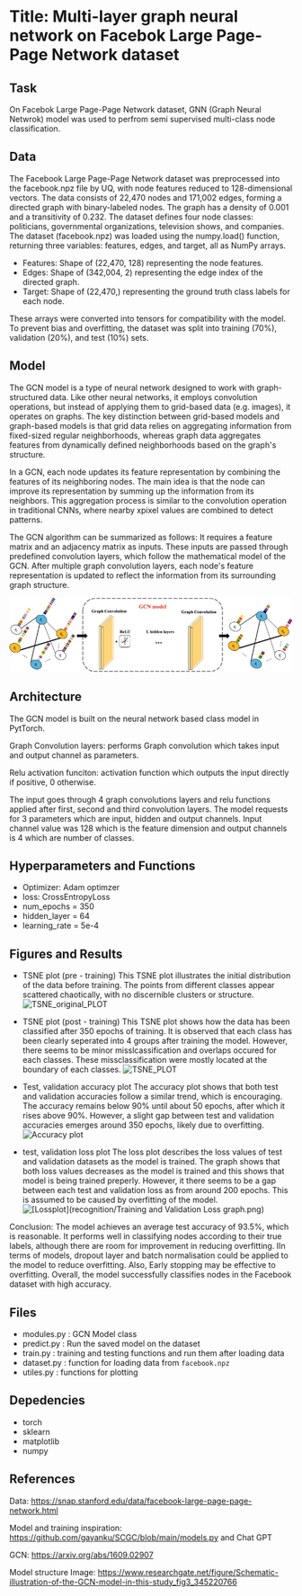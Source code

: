 # Title: Multi-layer graph neural network on Facebok Large Page-Page Network dataset

## Task
On Facebok Large Page-Page Network dataset, GNN (Graph Neural Netwrok) model was used to perfrom semi supervised multi-class node classification. 

## Data
The Facebook Large Page-Page Network dataset was preprocessed into the facebook.npz file by UQ, with node features reduced to 128-dimensional vectors. The data consists of 22,470 nodes and 171,002 edges, forming a directed graph with binary-labeled nodes. The graph has a density of 0.001 and a transitivity of 0.232. The dataset defines four node classes: politicians, governmental organizations, television shows, and companies. The dataset (facebook.npz) was loaded using the numpy.load() function, returning three variables: features, edges, and target, all as NumPy arrays.

- Features: Shape of (22,470, 128) representing the node features.
- Edges: Shape of (342,004, 2) representing the edge index of the directed graph.
- Target: Shape of (22,470,) representing the ground truth class labels for each node.

These arrays were converted into tensors for compatibility with the model. To prevent bias and overfitting, the dataset was split into training (70%), validation (20%), and test (10%) sets.

## Model
The GCN model is a type of neural network designed to work with graph-structured data. Like other neural networks, it employs convolution operations, but instead of applying them to grid-based data (e.g. images), it operates on graphs. The key distinction between grid-based models and graph-based models is that grid data relies on aggregating information from fixed-sized regular neighborhoods, whereas graph data aggregates features from dynamically defined neighborhoods based on the graph's structure.

In a GCN, each node updates its feature representation by combining the features of its neighboring nodes. The main idea is that the node can improve its representation by summing up the  information from its neighbors. This aggregation process is similar to the convolution operation in traditional CNNs, where nearby xpixel values are combined to detect patterns.

The GCN algorithm can be summarized as follows:
It requires a feature matrix and an adjacency matrix as inputs. These inputs are passed through predefined convolution layers, which follow the mathematical model of the GCN. After multiple graph convolution layers, each node's feature representation is updated to reflect the information from its surrounding graph structure.

![GCN_model_structure](https://raw.githubusercontent.com/shakes76/PatternAnalysis-2024/ce822dbc002c772cd04deac1dac3b0ac4cf01145/recognition_GCN_s4722208/GCN_model_structure.png)

## Architecture
The GCN model is built on the neural network based class model in PytTorch.

Graph Convolution layers: performs Graph convolution which takes input and output channel as parameters. 

Relu activation funciton: activation function which outputs the input directly if positive, 0 otherwise. 

The input goes through 4 graph convolutions layers and relu functions applied after first, second and third convolution layers.
The model requests for 3 parameters which are input, hidden and output channels. Input channel value was 128 which is the feature dimension and output channels is 4 which are number of classes. 

## Hyperparameters and Functions
- Optimizer: Adam optimzer 
- loss: CrossEntropyLoss 
- num_epochs = 350
- hidden_layer = 64
- learning_rate = 5e-4

## Figures and Results 
- TSNE plot (pre - training)
  This TSNE plot illustrates the initial distribution of the data before training. The points from different classes appear scattered chaotically, with no discernible clusters or structure.
  ![[TSNE_original_PLOT](recognition/TSNE_original_plot.png)](https://raw.githubusercontent.com/shakes76/PatternAnalysis-2024/c4aa6031fa32b2dbd0cc2b2f0eb2ad7c450b87a2/recognition/TSNE_original_plot.png)
  
- TSNE plot (post - training)
  This TSNE plot shows how the data has been classified after 350 epochs of training. 
  It is observed that each class has been clearly seperated into 4 groups after training the model. However, there seems to be minor misslcassification and overlaps occured for each classes. These missclassification were mostly located at the boundary of each classes.
  ![[TSNE_PLOT](recognition/TSNE_plot.png)](https://raw.githubusercontent.com/shakes76/PatternAnalysis-2024/c4aa6031fa32b2dbd0cc2b2f0eb2ad7c450b87a2/recognition/TSNE_plot.png)

- Test, validation accuracy plot 
  The accuracy plot shows that both test and validation accuracies follow a similar trend, which is encouraging. The accuracy remains below 90% until about 50 epochs, after which it rises above 90%. However, a slight gap between test and validation accuracies emerges around 350 epochs, likely due to overfitting.
  ![Accuracy plot](https://raw.githubusercontent.com/shakes76/PatternAnalysis-2024/c4aa6031fa32b2dbd0cc2b2f0eb2ad7c450b87a2/recognition/Training%20and%20Validation%20Accuracy.png)

- test, validation loss plot 
  The loss plot describes the loss values of test and validation datasets as the model is trained. The graph shows that both loss values decreases as the model is trained and this shows that model is being trained preperly. However, it there seems to be a gap between each test and validation loss as from around 200 epochs. This is assumed to be caused by overfitting of the model. 
  ![[Lossplot](recognition/Training and Validation Loss graph.png)](https://raw.githubusercontent.com/shakes76/PatternAnalysis-2024/c4aa6031fa32b2dbd0cc2b2f0eb2ad7c450b87a2/recognition/Training%20and%20Validation%20Loss%20graph.png)

Conclusion: The model achieves an average test accuracy of 93.5%, which is reasonable. It performs well in classifying nodes according to their true labels, although there are room for improvement in reducing overfitting. IIn terms of models, dropout layer and  batch normalisation could be applied to the model to reduce overfitting. Also, Early stopping may be effective to overfitting. Overall, the model successfully classifies nodes in the Facebook dataset with high accuracy.

## Files
- modules.py : GCN Model class 
- predict.py : Run the saved model on the dataset 
- train.py : training and testing functions and run them after loading data 
- dataset.py : function for loading data from `facebook.npz`
- utiles.py : functions for plotting 

## Depedencies
- torch
- sklearn
- matplotlib
- numpy

## References
Data: https://snap.stanford.edu/data/facebook-large-page-page-network.html

Model and training inspiration: https://github.com/gayanku/SCGC/blob/main/models.py and Chat GPT

GCN: https://arxiv.org/abs/1609.02907

Model structure Image: https://www.researchgate.net/figure/Schematic-illustration-of-the-GCN-model-in-this-study_fig3_345220766
